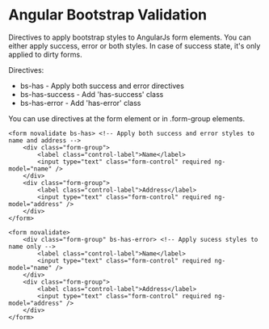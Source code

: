 Angular Bootstrap Validation
============================

Directives to apply bootstrap styles to AngularJs form elements. 
You can either apply success, error or both styles. In case of success state, it's only applied to dirty forms.

Directives:
 * bs-has - Apply both success and error directives
 * bs-has-success - Add 'has-success' class
 * bs-has-error - Add 'has-error' class

 You can use directives at the form element or in .form-group elements.

	<form novalidate bs-has> <!-- Apply both success and error styles to name and address -->
		<div class="form-group">
			<label class="control-label">Name</label>
			<input type="text" class="form-control" required ng-model="name" />
		</div>
		<div class="form-group">
			<label class="control-label">Address</label>
			<input type="text" class="form-control" required ng-model="address" />
		</div>
	</form>

	<form novalidate>
		<div class="form-group" bs-has-error> <!-- Apply sucess styles to name only -->
			<label class="control-label">Name</label>
			<input type="text" class="form-control" required ng-model="name" />
		</div>
		<div class="form-group">
			<label class="control-label">Address</label>
			<input type="text" class="form-control" required ng-model="address" />
		</div>
	</form>